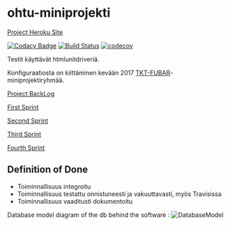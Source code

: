 # ohtu-miniprojekti

[Project Heroku Site](https://ohmipro.herokuapp.com/)

[![Codacy Badge](https://api.codacy.com/project/badge/Grade/8205929bcc464b7ebfe86474acad9683)](https://www.codacy.com/app/Hakimi/ohtu-miniprojekti?utm_source=github.com&amp;utm_medium=referral&amp;utm_content=vaisanem/ohtu-miniprojekti&amp;utm_campaign=Badge_Grade)
[![Build Status](https://travis-ci.org/vaisanem/ohtu-miniprojekti.svg?branch=master)](https://travis-ci.org/vaisanem/ohtu-miniprojekti)
[![codecov](https://codecov.io/gh/vaisanem/ohtu-miniprojekti/branch/master/graph/badge.svg)](https://codecov.io/gh/vaisanem/ohtu-miniprojekti)

Testit käyttävät htmlunitdriveriä.

Konfiguraatiosta on kiittäminen kevään 2017 [TKT-FUBAR](https://github.com/TKT-FUBAR/Ohtu-miniprojekti)-miniprojektiryhmää.

[Project BackLog](https://docs.google.com/spreadsheets/d/1buq7sBb_nRdBZMHKWHFA3ipxtxQ8gRC5szWM1WUgi8A/edit?usp=sharing)

[First Sprint](https://docs.google.com/spreadsheets/d/1ImM3rdsm4RPNh8BDvbMcLxRbnVOARmnco10cEbbXApI/edit?usp=sharing)

[Second Sprint](https://docs.google.com/spreadsheets/d/1buq7sBb_nRdBZMHKWHFA3ipxtxQ8gRC5szWM1WUgi8A/edit#gid=437469062)

[Third Sprint](https://docs.google.com/spreadsheets/d/1buq7sBb_nRdBZMHKWHFA3ipxtxQ8gRC5szWM1WUgi8A/edit#gid=522436371)

[Fourth Sprint](https://docs.google.com/spreadsheets/d/1buq7sBb_nRdBZMHKWHFA3ipxtxQ8gRC5szWM1WUgi8A/edit?ts=5bf31191#gid=339008581)

## Definition of Done
 * Toiminnallisuus integroitu
 * Toiminnallisuus testattu onnistuneesti ja vakuuttavasti, myös Travisissa
 * Toiminnallisuus vaaditusti dokumentoitu

Database model diagram of the db behind the software :
![DatabaseModel](https://github.com/EssKayz/ohtu-miniprojekti/blob/master/Technical%20documentation/Database%20model.PNG)
